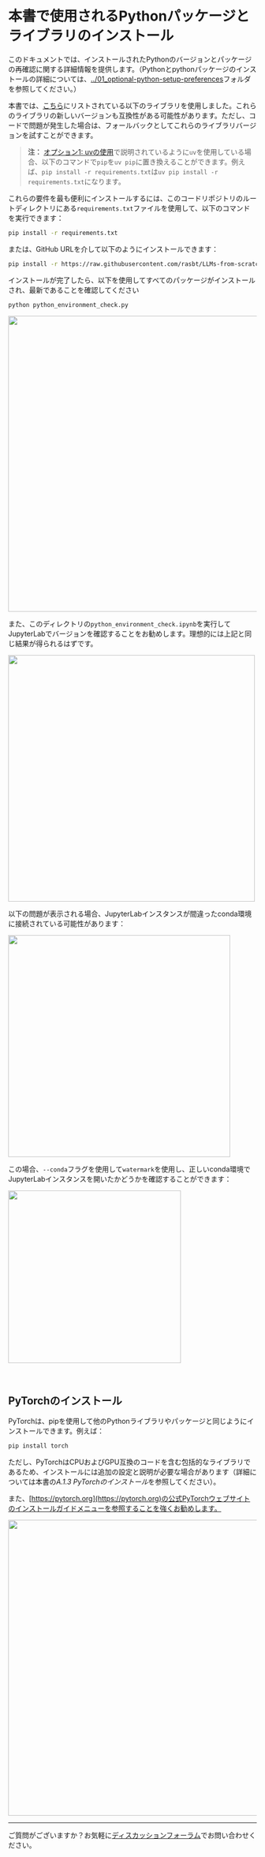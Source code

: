 # 本書で使用されるPythonパッケージとライブラリのインストール

このドキュメントでは、インストールされたPythonのバージョンとパッケージの再確認に関する詳細情報を提供します。（Pythonとpythonパッケージのインストールの詳細については、[../01_optional-python-setup-preferences](../01_optional-python-setup-preferences)フォルダを参照してください。）

本書では、[こちら](https://github.com/rasbt/LLMs-from-scratch/blob/main/requirements.txt)にリストされている以下のライブラリを使用しました。これらのライブラリの新しいバージョンも互換性がある可能性があります。ただし、コードで問題が発生した場合は、フォールバックとしてこれらのライブラリバージョンを試すことができます。



> **注：**
> [オプション1: uvの使用](../01_optional-python-setup-preferences/README.md)で説明されているように`uv`を使用している場合、以下のコマンドで`pip`を`uv pip`に置き換えることができます。例えば、`pip install -r requirements.txt`は`uv pip install -r requirements.txt`になります。



これらの要件を最も便利にインストールするには、このコードリポジトリのルートディレクトリにある`requirements.txt`ファイルを使用して、以下のコマンドを実行できます：

```bash
pip install -r requirements.txt
```

または、GitHub URLを介して以下のようにインストールできます：

```bash
pip install -r https://raw.githubusercontent.com/rasbt/LLMs-from-scratch/main/requirements.txt
```


インストールが完了したら、以下を使用してすべてのパッケージがインストールされ、最新であることを確認してください

```bash
python python_environment_check.py
```

<img src="https://sebastianraschka.com/images/LLMs-from-scratch-images/setup/02_installing-python-libraries/check_1.jpg" width="600px">

また、このディレクトリの`python_environment_check.ipynb`を実行してJupyterLabでバージョンを確認することをお勧めします。理想的には上記と同じ結果が得られるはずです。

<img src="https://sebastianraschka.com/images/LLMs-from-scratch-images/setup/02_installing-python-libraries/check_2.jpg" width="500px">

以下の問題が表示される場合、JupyterLabインスタンスが間違ったconda環境に接続されている可能性があります：

<img src="https://sebastianraschka.com/images/LLMs-from-scratch-images/setup/02_installing-python-libraries/jupyter-issues.jpg" width="450px">

この場合、`--conda`フラグを使用して`watermark`を使用し、正しいconda環境でJupyterLabインスタンスを開いたかどうかを確認することができます：

<img src="https://sebastianraschka.com/images/LLMs-from-scratch-images/setup/02_installing-python-libraries/watermark.jpg" width="350px">


&nbsp;
## PyTorchのインストール

PyTorchは、pipを使用して他のPythonライブラリやパッケージと同じようにインストールできます。例えば：

```bash
pip install torch
```

ただし、PyTorchはCPUおよびGPU互換のコードを含む包括的なライブラリであるため、インストールには追加の設定と説明が必要な場合があります（詳細については本書の*A.1.3 PyTorchのインストール*を参照してください）。

また、[https://pytorch.org](https://pytorch.org)の公式PyTorchウェブサイトのインストールガイドメニューを参照することを強くお勧めします。

<img src="https://sebastianraschka.com/images/LLMs-from-scratch-images/setup/02_installing-python-libraries/pytorch-installer.jpg" width="600px">

<br>

---




ご質問がございますか？お気軽に[ディスカッションフォーラム](https://github.com/rasbt/LLMs-from-scratch/discussions)でお問い合わせください。